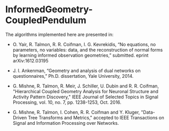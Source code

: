 # InformedGeometry-CoupledPendulum

The algorithms implemented here are presented in:

* O. Yair, R. Talmon, R. R. Coifman, I. G. Kevrekidis, “No equations, no parameters, no variables: data, and the reconstruction of normal forms by learning informed observation geometries,” submitted. eprint arXiv:1612.03195

* J. I. Ankenman, “Geometry and analysis of dual networks on questionnaires,” Ph.D. dissertation, Yale University, 2014.

* G. Mishne, R. Talmon, R. Meir, J. Schiller, U. Dubin and R. R. Coifman, "Hierarchical Coupled Geometry Analysis for Neuronal Structure and Activity Pattern Discovery," IEEE Journal of Selected Topics in Signal Processing, vol. 10, no. 7, pp. 1238-1253, Oct. 2016.

* G. Mishne, R. Talmon, I. Cohen, R. R. Coifman and Y. Kluger, "Data-Driven Tree Transforms and Metrics," accepted to IEEE Transactions on Signal and Information Processing over Networks.
